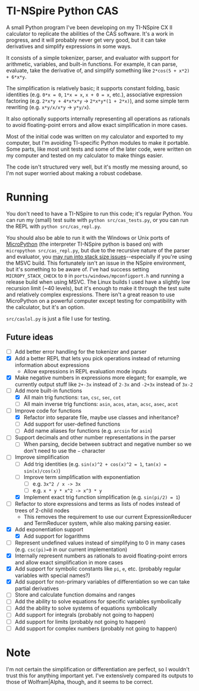 # TI-NSpire Python CAS

A small Python program I've been developing on my TI-NSpire CX II calculator to replicate the abilities of the CAS software. It's a work in progress, and it will probably never get very good, but it can take derivatives and simplify expressions in some ways.

It consists of a simple tokenizer, parser, and evaluator with support for arithmetic, variables, and built-in functions. For example, it can parse, evaluate, take the derivative of, and simplify something like `2*cos(5 + x*2) + 6*x*y`.

The simplification is relatively basic; it supports constant folding, basic identities (e.g. `0*x = 0`, `1*x = x`, `x + 0 = x`, etc.), associative expression factoring (e.g. `2*x*y + 4*x*x*y` -> `2*x*y*(1 + 2*x)`), and some simple term rewriting (e.g. `x*y/x/x*y` -> `y*y/x`).

It also optionally supports internally representing all operations as rationals to avoid floating-point errors and allow exact simplification in more cases.

Most of the initial code was written on my calculator and exported to my computer, but I'm avoiding TI-specific Python modules to make it portable.
Some parts, like most unit tests and some of the later code, were written on my computer and tested on my calculator to make things easier.

The code isn't structured very well, but it's mostly me messing around, so I'm not super worried about making a robust codebase.

# Running
You don't need to have a TI-NSpire to run this code; it's regular Python.
You can run my (small) test suite with `python src/cas_tests.py`, or you can run the REPL with `python src/cas_repl.py`.  

You should also be able to run it with the Windows or Unix ports of [MicroPython](https://github.com/micropython/micropython) (the interpreter TI-NSpire python is based on) with `micropython src/cas_repl.py`, but due to the recursive nature of the parser and evaluator, you [may run into stack size issues](https://github.com/micropython/micropython/issues/2927)--especially if you're using the MSVC build. This fortunately isn't an issue in the NSpire environment, but it's something to be aware of. I've had success setting `MICROPY_STACK_CHECK` to `0` in `ports/windows/mpconfigport.h` and running a release build when using MSVC. The Linux builds I used have a slightly low recursion limit (~40 levels), but it's enough to make it through the test suite and relatively complex expressions. There isn't a great reason to use MicroPython on a powerful computer except testing for compatibility with the calculator, but it's an option.

`src/caslol.py` is just a file I use for testing.

## Future ideas
- [ ] Add better error handling for the tokenizer and parser
- [X] Add a better REPL that lets you pick operations instead of returning information about expressions
  - Allow expressions in REPL evaluation mode inputs
- [X] Make negative numbers in expressions more elegant; for example, we currently output stuff like `2+-3x` instead of `2-3x` and `-2+3x` instead of `3x-2`
- [ ] Add more built-in functions
  - [X] All main trig functions: `tan`, `csc`, `sec`, `cot`
  - [ ] All main inverse trig functions: `asin`, `acos`, `atan`, `acsc`, `asec`, `acot`
- [ ] Improve code for functions
  - [X] Refactor into separate file, maybe use classes and inheritance?
  - [ ] Add support for user-defined functions
  - [ ] Add name aliases for functions (e.g. `arcsin` for `asin`)
- [ ] Support decimals and other number representations in the parser
  - [ ] When parsing, decide between subtract and negative number so we don't need to use the `−` character
- [ ] Improve simplification
  - [ ] Add trig identities (e.g. `sin(x)^2 + cos(x)^2 = 1`, `tan(x) = sin(x)/cos(x)`)
  - [ ] Improve term simplification with exponentiation
    - [ ] e.g. `3x^2 / x -> 3x`
    - [ ] e.g. `x * y * x^2 -> x^3 * y`
  - [X] Implement exact trig function simplification (e.g. `sin(pi/2) = 1`)
- [ ] Refactor to store expressions and terms as lists of nodes instead of trees of 2-child nodes
  - This removes the requirement to use our current ExpressionReducer and TermReducer system, while also making parsing easier.
- [X] Add exponentiation support
  - [X] Add support for logarithms
- [ ] Represent undefined values instead of simplifying to 0 in many cases (e.g. `csc(pi)=0` in our current implementation)
- [X] Internally represent numbers as rationals to avoid floating-point errors and allow exact simplification in more cases
- [X] Add support for symbolic constants like `pi`, `e`, etc. (probably regular variables with special names?)
- [X] Add support for non-primary variables of differentiation so we can take partial derivatives
- [ ] Store and calculate function domains and ranges
- [ ] Add the ability to solve equations for specific variables symbolically
- [ ] Add the ability to solve systems of equations symbolically
- [ ] Add support for integrals (probably not going to happen)
- [ ] Add support for limits (probably not going to happen)
- [ ] Add support for complex numbers (probably not going to happen)

# Note
I'm not certain the simplification or differentiation are perfect, so I wouldn't trust this for anything important yet. I've extensively compared its outputs to those of Wolfram|Alpha, though, and it seems to be correct.